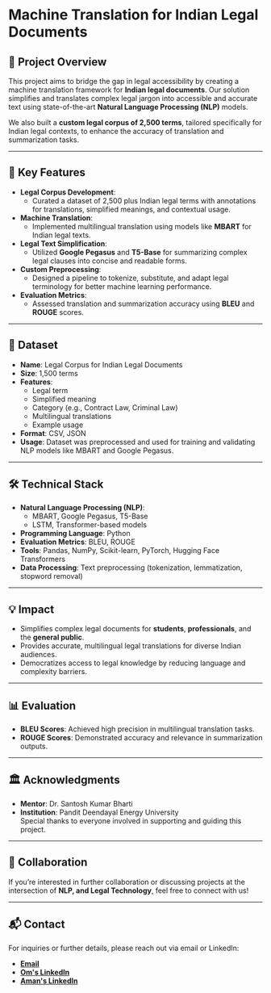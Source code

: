 # Machine Translation for Indian Legal Documents 
 
## 📜 Project Overview
This project aims to bridge the gap in legal accessibility by creating a machine translation framework for **Indian legal documents**. Our solution simplifies and translates complex legal jargon into accessible and accurate text using state-of-the-art **Natural Language Processing (NLP)** models. 

We also built a **custom legal corpus of 2,500 terms**, tailored specifically for Indian legal contexts, to enhance the accuracy of translation and summarization tasks.

---

## 🚀 Key Features
- **Legal Corpus Development**:
  - Curated a dataset of 2,500 plus Indian legal terms with annotations for translations, simplified meanings, and contextual usage.
- **Machine Translation**:
  - Implemented multilingual translation using models like **MBART** for Indian legal texts.
- **Legal Text Simplification**:
  - Utilized **Google Pegasus** and **T5-Base** for summarizing complex legal clauses into concise and readable forms.
- **Custom Preprocessing**:
  - Designed a pipeline to tokenize, substitute, and adapt legal terminology for better machine learning performance.
- **Evaluation Metrics**:
  - Assessed translation and summarization accuracy using **BLEU** and **ROUGE** scores.

---

## 📂 Dataset
- **Name**: Legal Corpus for Indian Legal Documents  
- **Size**: 1,500 terms  
- **Features**:
  - Legal term
  - Simplified meaning
  - Category (e.g., Contract Law, Criminal Law)
  - Multilingual translations
  - Example usage
- **Format**: CSV, JSON  
- **Usage**: Dataset was preprocessed and used for training and validating NLP models like MBART and Google Pegasus.

---

## 🛠️ Technical Stack
- **Natural Language Processing (NLP)**:
  - MBART, Google Pegasus, T5-Base
  - LSTM, Transformer-based models
- **Programming Language**: Python
- **Evaluation Metrics**: BLEU, ROUGE
- **Tools**: Pandas, NumPy, Scikit-learn, PyTorch, Hugging Face Transformers
- **Data Processing**: Text preprocessing (tokenization, lemmatization, stopword removal)

---

## 💡 Impact
- Simplifies complex legal documents for **students**, **professionals**, and the **general public**.
- Provides accurate, multilingual legal translations for diverse Indian audiences.
- Democratizes access to legal knowledge by reducing language and complexity barriers.

---

## 📊 Evaluation
- **BLEU Scores**: Achieved high precision in multilingual translation tasks.
- **ROUGE Scores**: Demonstrated accuracy and relevance in summarization outputs.

---

## 🏛 Acknowledgments
- **Mentor**: Dr. Santosh Kumar Bharti
- **Institution**: Pandit Deendayal Energy University  
Special thanks to everyone involved in supporting and guiding this project.
---

## 🤝 Collaboration
If you’re interested in further collaboration or discussing projects at the intersection of **NLP, and Legal Technology**, feel free to connect with us!

---

## 📬 Contact
For inquiries or further details, please reach out via email or LinkedIn:
- **[Email](mailto:iampatelom@gmail.com)**
- **[Om's LinkedIn](https://www.linkedin.com/in/om-m-patel-b539b8213/)**
- **[Aman's LinkedIn](https://www.linkedin.com/in/aman-k-patel-203122240/)**
